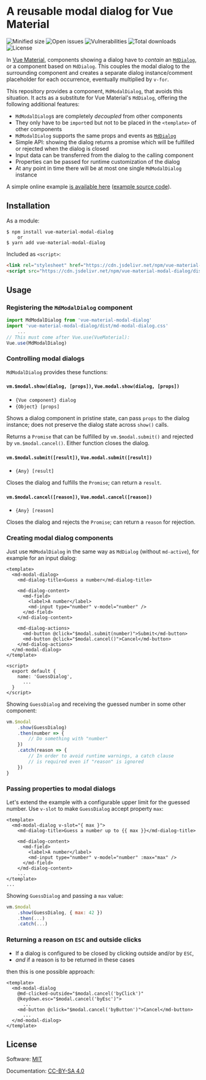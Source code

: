 # A reusable modal dialog for Vue Material

![Minified size](https://badgen.net/bundlephobia/min/vue-material-modal-dialog)
![Open issues](https://badgen.net/github/open-issues/undecaf/vue-material-modal-dialog)
![Vulnerabilities](https://snyk.io/test/npm/vue-material-modal-dialog/badge.svg)
![Total downloads](https://badgen.net/npm/dt/vue-material-modal-dialog)
![License](https://badgen.net/npm/license/vue-material-modal-dialog)


In [Vue Material](https://vuematerial.io/), components showing
a dialog have to _contain_ an [`MdDialog`](https://vuematerial.io/components/dialog),
or a component based on `MdDialog`. This couples the modal dialog to the surrounding component
and creates a separate dialog instance/comment placeholder for each occurrence, eventually
multiplied by `v-for`.

This repository provides a component, `MdModalDialog`, that avoids this situation.
It acts as a substitute for Vue Material's `MdDialog`, offering the following additional features:

+   `MdModalDialog`s are completely _decoupled_ from other components
+   They only have to be `import`ed but not to be placed in the `<template>` of other components
+   `MdModalDialog` supports the same props and events as [`MdDialog`](https://vuematerial.io/components/dialog)
+   Simple API: showing the dialog returns a promise which will be fulfilled or rejected
    when the dialog is closed
+   Input data can be transferred from the dialog to the calling component
+   Properties can be passed for runtime customization of the dialog
+   At any point in time there will be at most one single `MdModalDialog` instance

A simple online example [is available here](https://undecaf.github.io/vue-material-modal-dialog/example/)
([example source code](https://github.com/undecaf/vue-material-modal-dialog/blob/master/src/components/Demo.vue)).


## Installation

As a module:

```shell script
$ npm install vue-material-modal-dialog
    or
$ yarn add vue-material-modal-dialog
```

Included as `<script>`:

```html
<link rel="stylesheet" href="https://cdn.jsdelivr.net/npm/vue-material-modal-dialog/dist/components.css">
<script src="https://cdn.jsdelivr.net/npm/vue-material-modal-dialog/dist/components.min.js"></script>
```


## Usage

### Registering the `MdModalDialog` component

```javascript 1.8
import MdModalDialog from 'vue-material-modal-dialog'
import 'vue-material-modal-dialog/dist/md-modal-dialog.css'
    ...
// This must come after Vue.use(VueMaterial):
Vue.use(MdModalDialog)
```


### Controlling modal dialogs

`MdModalDialog` provides these functions:

#### `vm.$modal.show(dialog, [props])`, `Vue.modal.show(dialog, [props])`

+   `{Vue component} dialog`
+   `{Object} [props]`

Shows a dialog component in pristine state, can pass `props` to the dialog instance; does not
preserve the dialog state across `show()` calls.

Returns a `Promise` that can be fulfilled by `vm.$modal.submit()` and
rejected by `vm.$modal.cancel()`. Either function closes the dialog.


#### `vm.$modal.submit([result])`, `Vue.modal.submit([result])`

+   `{Any} [result]`

Closes the dialog and fulfills the `Promise`; can return a `result`.


#### `vm.$modal.cancel([reason])`, `Vue.modal.cancel([reason])`

+   `{Any} [reason]`

Closes the dialog and rejects the `Promise`; can return a `reason` for rejection.


### Creating modal dialog components

Just use `MdModalDialog` in the same way as `MdDialog` (without `md-active`),
for example for an input dialog:

```vue
<template>
  <md-modal-dialog>
    <md-dialog-title>Guess a number</md-dialog-title>

    <md-dialog-content>
      <md-field>
        <label>A number</label>
        <md-input type="number" v-model="number" />
      </md-field>
    </md-dialog-content>

    <md-dialog-actions>
      <md-button @click="$modal.submit(number)">Submit</md-button>
      <md-button @click="$modal.cancel()">Cancel</md-button>  
    </md-dialog-actions>
  </md-modal-dialog>
</template>

<script>
  export default {
    name: 'GuessDialog',
      ...
  }
</script>
```

Showing `GuessDialog` and receiving the guessed number in some other component:

```javascript 1.8
vm.$modal
    .show(GuessDialog)
    .then(number => {
        // Do something with "number"
    })
    .catch(reason => {
        // In order to avoid runtime warnings, a catch clause
        // is required even if "reason" is ignored
    })      
} 
```


### Passing properties to modal dialogs

Let's extend the example with a configurable upper limit for the guessed number.
Use `v-slot` to make `GuessDialog` accept property `max`:

```vue
<template>
  <md-modal-dialog v-slot="{ max }">
    <md-dialog-title>Guess a number up to {{ max }}</md-dialog-title>

    <md-dialog-content>
      <md-field>
        <label>A number</label>
        <md-input type="number" v-model="number" :max="max" />
      </md-field>
    </md-dialog-content>
    ...
</template>
...
```

Showing `GuessDialog` and passing a `max` value:

```javascript 1.8
vm.$modal
    .show(GuessDialog, { max: 42 })
    .then(...)
    .catch(...)
```


### Returning a reason on `ESC` and outside clicks

+   If a dialog is configured to be closed by clicking outside and/or by `ESC`,
+   _and_ if a reason is to be returned in these cases

then this is one possible approach:

```vue
<template>
  <md-modal-dialog
    @md-clicked-outside="$modal.cancel('byClick')"
    @keydown.esc="$modal.cancel('byEsc')">
      ...
    <md-button @click="$modal.cancel('byButton')">Cancel</md-button>
      ...
  </md-modal-dialog>
</template>
```

  
## License

Software: [MIT](http://opensource.org/licenses/MIT)

Documentation: [CC-BY-SA 4.0](http://creativecommons.org/licenses/by-sa/4.0/)
